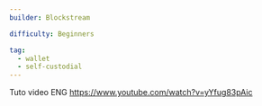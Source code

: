 ```yaml
---
builder: Blockstream

difficulty: Beginners

tag:
  - wallet
  - self-custodial
---
```


Tuto video ENG https://www.youtube.com/watch?v=yYfug83pAic
